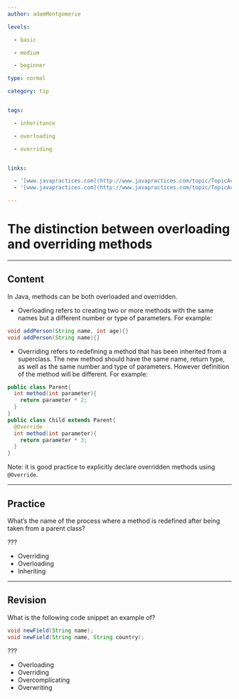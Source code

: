 ```yaml
---
author: adamMontgomerie

levels:

  - basic

  - medium

  - beginner

type: normal

category: tip


tags:

  - inheritance

  - overloading

  - overriding


links:

  - '[www.javapractices.com](http://www.javapractices.com/topic/TopicAction.do?Id=119){website}'
  - '[www.javapractices.com](http://www.javapractices.com/topic/TopicAction.do?Id=223){website}'

---
```


# The distinction between overloading and overriding methods

---
## Content

In Java, methods can be both overloaded and overridden.
- Overloading refers to creating two or more methods with the same names but a different number or type of parameters. For example:

```java
void addPerson(String name, int age){}
void addPerson(String name){} 

```
- Overriding refers to redefining a method that has been inherited from a superclass. The new method should have the same name, return type, as well as the same number and type of parameters. However definition of the method will be different. For example:

```java
public class Parent{
  int method(int parameter){
    return parameter * 2;
  }
}
public class Child extends Parent{
  @Override 
  int method(int parameter){
    return parameter * 3;
  }
}

```
Note: it is good practice to explicitly declare overridden methods using `@Override`.

---
## Practice

What’s the name of the process where a method is redefined after being taken from a parent class?

???


* Overriding
* Overloading
* Inheriting

---
## Revision

What is the following code snippet an example of?
```java
void newField(String name);
void newField(String name, String country);
```
???

* Overloading
* Overriding
* Overcomplicating
* Overwriting